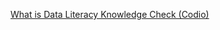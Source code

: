 [What is Data Literacy Knowledge Check (Codio)
](https://elite-height-60d.notion.site/What-is-Data-Literacy-Knowledge-Check-14f738528d8a80989311fbeeaabd55f1?pvs=4)
